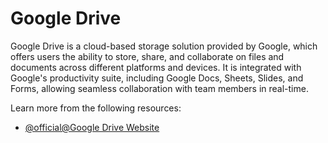 # Google Drive

Google Drive is a cloud-based storage solution provided by Google, which offers users the ability to store, share, and collaborate on files and documents across different platforms and devices. It is integrated with Google's productivity suite, including Google Docs, Sheets, Slides, and Forms, allowing seamless collaboration with team members in real-time.

Learn more from the following resources:

- [@official@Google Drive Website](https://drive.google.com)